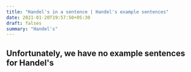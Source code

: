 ```yaml
---
title: "Handel's in a sentence | Handel's example sentences"
date: 2021-01-20T19:57:50+05:30
draft: falses
summary: "Handel's"
---
```

## Unfortunately, we have no example sentences for Handel's                 
